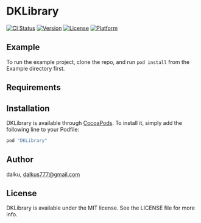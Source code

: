 # DKLibrary

[![CI Status](http://img.shields.io/travis/dalku/DKLibrary.svg?style=flat)](https://travis-ci.org/dalku/DKLibrary)
[![Version](https://img.shields.io/cocoapods/v/DKLibrary.svg?style=flat)](http://cocoapods.org/pods/DKLibrary)
[![License](https://img.shields.io/cocoapods/l/DKLibrary.svg?style=flat)](http://cocoapods.org/pods/DKLibrary)
[![Platform](https://img.shields.io/cocoapods/p/DKLibrary.svg?style=flat)](http://cocoapods.org/pods/DKLibrary)

## Example

To run the example project, clone the repo, and run `pod install` from the Example directory first.

## Requirements

## Installation

DKLibrary is available through [CocoaPods](http://cocoapods.org). To install
it, simply add the following line to your Podfile:

```ruby
pod "DKLibrary"
```

## Author

dalku, dalkus777@gmail.com

## License

DKLibrary is available under the MIT license. See the LICENSE file for more info.
